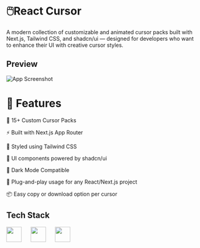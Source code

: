 
# 🖱️React Cursor

A modern collection of customizable and animated cursor packs built with Next.js, Tailwind CSS, and shadcn/ui — designed for developers who want to enhance their UI with creative cursor styles.


## Preview

![App Screenshot](https://www.reactcursor.tech/image.png)

# 🚀 Features

🎯 15+ Custom Cursor Packs

⚡ Built with Next.js App Router

🎨 Styled using Tailwind CSS

🧩 UI components powered by shadcn/ui

🌙 Dark Mode Compatible

🧰 Plug-and-play usage for any React/Next.js project

📦 Easy copy or download option per cursor


## Tech Stack

<img src="https://cdn.jsdelivr.net/gh/devicons/devicon/icons/nextjs/nextjs-original.svg" width="40" height="40" style="margin-right: 20px;" /> 
<img src="https://cdn.jsdelivr.net/gh/devicons/devicon/icons/tailwindcss/tailwindcss-plain.svg" width="40" height="40" style="margin-right: 20px;" /> 
<img src="https://raw.githubusercontent.com/shadcn/ui/main/apps/www/public/icon.png" width="40" height="40" />


